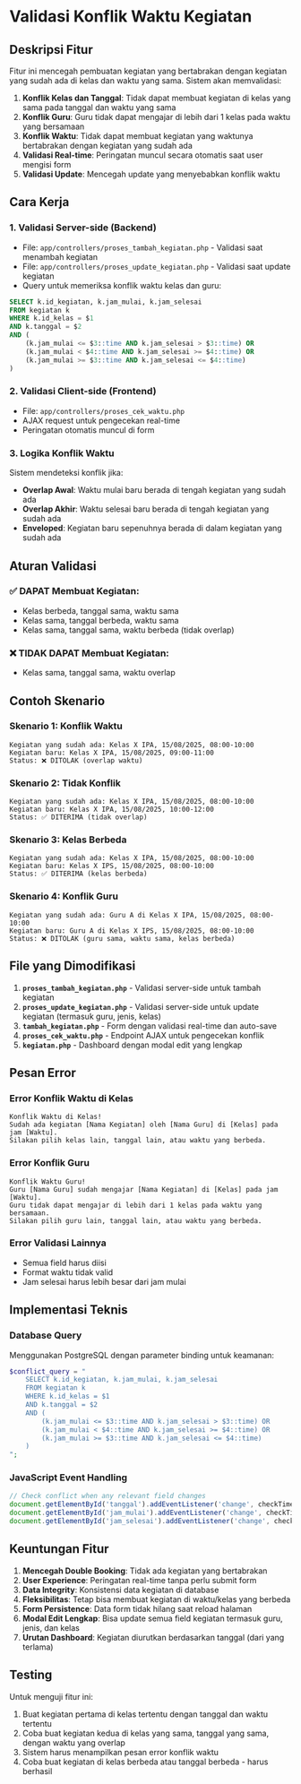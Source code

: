 # Validasi Konflik Waktu Kegiatan

## Deskripsi Fitur

Fitur ini mencegah pembuatan kegiatan yang bertabrakan dengan kegiatan yang sudah ada di kelas dan waktu yang sama. Sistem akan memvalidasi:

1. **Konflik Kelas dan Tanggal**: Tidak dapat membuat kegiatan di kelas yang sama pada tanggal dan waktu yang sama
2. **Konflik Guru**: Guru tidak dapat mengajar di lebih dari 1 kelas pada waktu yang bersamaan
3. **Konflik Waktu**: Tidak dapat membuat kegiatan yang waktunya bertabrakan dengan kegiatan yang sudah ada
4. **Validasi Real-time**: Peringatan muncul secara otomatis saat user mengisi form
5. **Validasi Update**: Mencegah update yang menyebabkan konflik waktu

## Cara Kerja

### 1. Validasi Server-side (Backend)
- File: `app/controllers/proses_tambah_kegiatan.php` - Validasi saat menambah kegiatan
- File: `app/controllers/proses_update_kegiatan.php` - Validasi saat update kegiatan
- Query untuk memeriksa konflik waktu kelas dan guru:
```sql
SELECT k.id_kegiatan, k.jam_mulai, k.jam_selesai
FROM kegiatan k
WHERE k.id_kelas = $1 
AND k.tanggal = $2
AND (
    (k.jam_mulai <= $3::time AND k.jam_selesai > $3::time) OR
    (k.jam_mulai < $4::time AND k.jam_selesai >= $4::time) OR
    (k.jam_mulai >= $3::time AND k.jam_selesai <= $4::time)
)
```

### 2. Validasi Client-side (Frontend)
- File: `app/controllers/proses_cek_waktu.php`
- AJAX request untuk pengecekan real-time
- Peringatan otomatis muncul di form

### 3. Logika Konflik Waktu
Sistem mendeteksi konflik jika:
- **Overlap Awal**: Waktu mulai baru berada di tengah kegiatan yang sudah ada
- **Overlap Akhir**: Waktu selesai baru berada di tengah kegiatan yang sudah ada  
- **Enveloped**: Kegiatan baru sepenuhnya berada di dalam kegiatan yang sudah ada

## Aturan Validasi

### ✅ DAPAT Membuat Kegiatan:
- Kelas berbeda, tanggal sama, waktu sama
- Kelas sama, tanggal berbeda, waktu sama
- Kelas sama, tanggal sama, waktu berbeda (tidak overlap)

### ❌ TIDAK DAPAT Membuat Kegiatan:
- Kelas sama, tanggal sama, waktu overlap

## Contoh Skenario

### Skenario 1: Konflik Waktu
```
Kegiatan yang sudah ada: Kelas X IPA, 15/08/2025, 08:00-10:00
Kegiatan baru: Kelas X IPA, 15/08/2025, 09:00-11:00
Status: ❌ DITOLAK (overlap waktu)
```

### Skenario 2: Tidak Konflik
```
Kegiatan yang sudah ada: Kelas X IPA, 15/08/2025, 08:00-10:00
Kegiatan baru: Kelas X IPA, 15/08/2025, 10:00-12:00
Status: ✅ DITERIMA (tidak overlap)
```

### Skenario 3: Kelas Berbeda
```
Kegiatan yang sudah ada: Kelas X IPA, 15/08/2025, 08:00-10:00
Kegiatan baru: Kelas X IPS, 15/08/2025, 08:00-10:00
Status: ✅ DITERIMA (kelas berbeda)
```

### Skenario 4: Konflik Guru
```
Kegiatan yang sudah ada: Guru A di Kelas X IPA, 15/08/2025, 08:00-10:00
Kegiatan baru: Guru A di Kelas X IPS, 15/08/2025, 08:00-10:00
Status: ❌ DITOLAK (guru sama, waktu sama, kelas berbeda)
```

## File yang Dimodifikasi

1. **`proses_tambah_kegiatan.php`** - Validasi server-side untuk tambah kegiatan
2. **`proses_update_kegiatan.php`** - Validasi server-side untuk update kegiatan (termasuk guru, jenis, kelas)
3. **`tambah_kegiatan.php`** - Form dengan validasi real-time dan auto-save
4. **`proses_cek_waktu.php`** - Endpoint AJAX untuk pengecekan konflik
5. **`kegiatan.php`** - Dashboard dengan modal edit yang lengkap

## Pesan Error

### Error Konflik Waktu di Kelas
```
Konflik Waktu di Kelas!
Sudah ada kegiatan [Nama Kegiatan] oleh [Nama Guru] di [Kelas] pada jam [Waktu].
Silakan pilih kelas lain, tanggal lain, atau waktu yang berbeda.
```

### Error Konflik Guru
```
Konflik Waktu Guru!
Guru [Nama Guru] sudah mengajar [Nama Kegiatan] di [Kelas] pada jam [Waktu].
Guru tidak dapat mengajar di lebih dari 1 kelas pada waktu yang bersamaan. 
Silakan pilih guru lain, tanggal lain, atau waktu yang berbeda.
```

### Error Validasi Lainnya
- Semua field harus diisi
- Format waktu tidak valid
- Jam selesai harus lebih besar dari jam mulai

## Implementasi Teknis

### Database Query
Menggunakan PostgreSQL dengan parameter binding untuk keamanan:
```php
$conflict_query = "
    SELECT k.id_kegiatan, k.jam_mulai, k.jam_selesai
    FROM kegiatan k
    WHERE k.id_kelas = $1 
    AND k.tanggal = $2
    AND (
        (k.jam_mulai <= $3::time AND k.jam_selesai > $3::time) OR
        (k.jam_mulai < $4::time AND k.jam_selesai >= $4::time) OR
        (k.jam_mulai >= $3::time AND k.jam_selesai <= $4::time)
    )
";
```

### JavaScript Event Handling
```javascript
// Check conflict when any relevant field changes
document.getElementById('tanggal').addEventListener('change', checkTimeConflict);
document.getElementById('jam_mulai').addEventListener('change', checkTimeConflict);
document.getElementById('jam_selesai').addEventListener('change', checkTimeConflict);
```

## Keuntungan Fitur

1. **Mencegah Double Booking**: Tidak ada kegiatan yang bertabrakan
2. **User Experience**: Peringatan real-time tanpa perlu submit form
3. **Data Integrity**: Konsistensi data kegiatan di database
4. **Fleksibilitas**: Tetap bisa membuat kegiatan di waktu/kelas yang berbeda
5. **Form Persistence**: Data form tidak hilang saat reload halaman
6. **Modal Edit Lengkap**: Bisa update semua field kegiatan termasuk guru, jenis, dan kelas
7. **Urutan Dashboard**: Kegiatan diurutkan berdasarkan tanggal (dari yang terlama)

## Testing

Untuk menguji fitur ini:
1. Buat kegiatan pertama di kelas tertentu dengan tanggal dan waktu tertentu
2. Coba buat kegiatan kedua di kelas yang sama, tanggal yang sama, dengan waktu yang overlap
3. Sistem harus menampilkan pesan error konflik waktu
4. Coba buat kegiatan di kelas berbeda atau tanggal berbeda - harus berhasil
